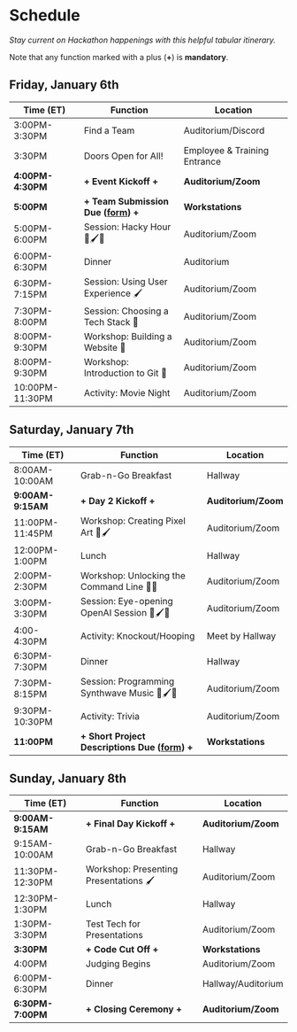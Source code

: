 # Schedule
_Stay current on Hackathon happenings with this helpful tabular itinerary._

Note that any function marked with a plus (**+**) is **mandatory**.

## Friday, January 6th

| Time (ET)     | Function             | Location                     |
|---------------|----------------------|------------------------------|
| 3:00PM-3:30PM | Find a Team          | Auditorium/Discord           |
| 3:30PM        | Doors Open for All!  | Employee & Training Entrance |
| **4:00PM-4:30PM** | **+ Event Kickoff +**        | **Auditorium/Zoom** |
| **5:00PM**        | **+ Team Submission Due ([form](https://forms.gle/Cagf9asvZiosew8R6)) +**  | **Workstations** |
| 5:00PM-6:00PM | Session: Hacky Hour 🚀🖌️🧪          | Auditorium/Zoom              |
| 6:00PM-6:30PM | Dinner               | Auditorium                   |
| 6:30PM-7:15PM | Session: Using User Experience 🖌️ | Auditorium/Zoom |
| 7:30PM-8:00PM | Session: Choosing a Tech Stack 🧪   | Auditorium/Zoom |
| 8:00PM-9:30PM | Workshop: Building a Website 🚀 | Auditorium/Zoom |
| 8:00PM-9:30PM | Workshop: Introduction to Git 🧪          | Auditorium/Zoom |
| 10:00PM-11:30PM | Activity: Movie Night | Auditorium/Zoom |

## Saturday, January 7th

| Time (ET)       | Function                       | Location        |
|-----------------|--------------------------------|-----------------|
| 8:00AM-10:00AM  | Grab-n-Go Breakfast            | Hallway         |
| **9:00AM-9:15AM**   | **+ Day 2 Kickoff +**                  | **Auditorium/Zoom** |
| 11:00PM-11:45PM   | Workshop: Creating Pixel Art 🚀🖌️                      | Auditorium/Zoom |
| 12:00PM-1:00PM  | Lunch                          | Hallway         |
| 2:00PM-2:30PM   | Workshop: Unlocking the Command Line 🚀🧪                | Auditorium/Zoom |
| 3:00PM-3:30PM | Session: Eye-opening OpenAI Session 🚀🖌️🧪 | Auditorium/Zoom |
| 4:00-4:30PM | Activity: Knockout/Hooping | Meet by Hallway |
| 6:30PM-7:30PM   | Dinner                         | Hallway         |
| 7:30PM-8:15PM   | Session: Programming Synthwave Music 🚀🖌️🧪                     | Auditorium/Zoom |
| 9:30PM-10:30PM | Activity: Trivia | Auditorium/Zoom |
| **11:00PM**         | **+ Short Project Descriptions Due ([form](https://forms.gle/1C5tdUv1ZaMbuEbK6)) +** | **Workstations**    |

## Sunday, January 8th

|    Time (ET)    |            Function            |     Location    |
|---------------|---------------------------|--------------|
| **9:00AM-9:15AM**   | **+ Final Day Kickoff +**           | **Auditorium/Zoom** |
| 9:15AM-10:00AM  | Grab-n-Go Breakfast         | Hallway         |
| 11:30PM-12:30PM | Workshop: Presenting Presentations 🖌️     | Auditorium/Zoom |
| 12:30PM-1:30PM  | Lunch                       | Hallway         |
| 1:30PM-3:30PM   | Test Tech for Presentations | Auditorium/Zoom |
| **3:30PM**          | **+ Code Cut Off +**                | **Workstations**    |
| 4:00PM          | Judging Begins              | Auditorium/Zoom |
| 6:00PM-6:30PM   | Dinner                      | Hallway/Auditorium         |
| **6:30PM-7:00PM**   | **+ Closing Ceremony +**            | **Auditorium/Zoom** |
